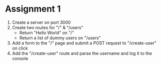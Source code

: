 # Assignment 1

1. Create a server on port 3000
2. Create two routes for "/" & "/users"
   - Return "Hello World" on "/"
   - Return a list of dummy users on "/users" 
3. Add a form to the "/" page and submit a POST request to "/create-user" on click
4. Add the "/create-user" route and parse the username and log it to the console